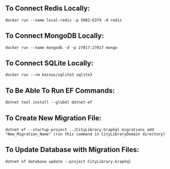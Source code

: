 ## To Connect Redis Locally:
	docker run --name local-redis -p 5002:6379 -d redis
## To Connect MongoDB Locally:
    docker run --name mongodb -d -p 27017:27017 mongo
## To Connect SQLite Locally:
    docker run --rm keinos/sqlite3 sqlite3
## To Be Able To Run EF Commands:
    dotnet tool install --global dotnet-ef
## To Create New Migration File:
    dotnet ef --startup-project ../CityLibrary.Graphql migrations add "New_Migration_Name" (run this command in CityLibraryDomain directory)
## To Update Database with Migration Files:
    dotnet ef database update --project CityLibrary.Graphql